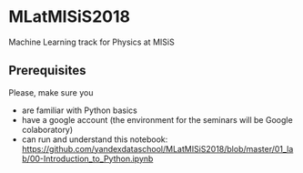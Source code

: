 # MLatMISiS2018
Machine Learning track for Physics at MISiS

## Prerequisites

Please, make sure you
- are familiar with Python basics
- have a google account (the environment for the seminars will be Google colaboratory)
- can run and understand this notebook: https://github.com/yandexdataschool/MLatMISiS2018/blob/master/01_lab/00-Introduction_to_Python.ipynb

